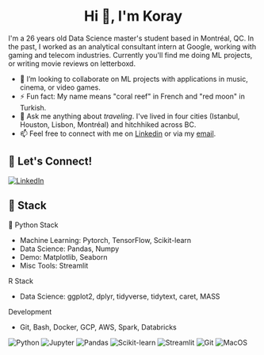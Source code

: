 <h1 align="center">Hi 👋, I'm Koray</h1>

I'm a 26 years old Data Science master's student based in Montréal, QC. In the past, I worked as an analytical consultant intern at Google, working with gaming and telecom industries. Currently you'll find me doing ML projects, or writing movie reviews on letterboxd. 

- 👯 I’m looking to collaborate on ML projects with applications in music, cinema, or video games. 
- ⚡ Fun fact: My name means "coral reef" in French and "red moon" in Turkish.
- 💬 Ask me anything about _traveling_. I've lived in four cities (Istanbul, Houston, Lisbon, Montréal) and hitchhiked across BC. 
- 📫 Feel free to connect with me on [Linkedin](https://www.linkedin.com/in/koray-yenal/) or via my [email](mailto:koray.yenal@hec.ca).

## 🔗 Let's Connect!
<a href="https://www.linkedin.com/in/koray-yenal/" target="_blank"><img alt="LinkedIn" src="https://img.shields.io/badge/linkedin-%230077B5.svg?&style=for-the-badge&logo=linkedin&logoColor=white" /></a>

## 🔨 Stack 

🐍 Python Stack
- Machine Learning: Pytorch, TensorFlow, Scikit-learn
- Data Science: Pandas, Numpy
- Demo: Matplotlib, Seaborn
- Misc Tools: Streamlit

R Stack
- Data Science: ggplot2, dplyr, tidyverse, tidytext, caret, MASS

Development
- Git, Bash, Docker, GCP, AWS, Spark, Databricks

![Python](https://img.shields.io/badge/-Python-FFFFFF?logo=python)
![Jupyter](https://img.shields.io/badge/-Jupyter-FFFFFF?logo=jupyter&logoColor=F37626)
![Pandas](https://img.shields.io/badge/-Pandas-FFFFFF?logo=pandas&logoColor=grey)
![Scikit-learn](https://img.shields.io/badge/-Scikit--learn-FFFFFF?logo=scikit-learn&logoColor=F7931E)
![Streamlit](https://img.shields.io/badge/-Streamlit-FFFFFF?logo=streamlit&logoColor=#F74B4C)
![Git](https://img.shields.io/badge/-Git-FFFFFF?logo=git&logoColor=#F05032)
![MacOS](https://img.shields.io/badge/-MacOS-FFFFFF?logo=apple&logoColor=grey)
